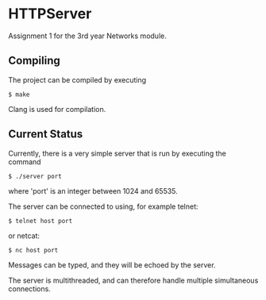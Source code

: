 # HTTPServer
Assignment 1 for the 3rd year Networks module.

## Compiling
The project can be compiled by executing

`$ make`

Clang is used for compilation.

## Current Status
Currently, there is a very simple server that is run by executing the
command

`$ ./server port`

where 'port' is an integer between 1024 and 65535.

The server can be connected to using, for example telnet:

`$ telnet host port`

or netcat:

`$ nc host port`

Messages can be typed, and they will be echoed by the server.

The server is multithreaded, and can therefore handle multiple simultaneous
connections.
